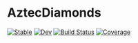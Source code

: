 # AztecDiamonds

[![Stable](https://img.shields.io/badge/docs-stable-blue.svg)](https://simeonschaub.github.io/AztecDiamonds.jl/stable/)
[![Dev](https://img.shields.io/badge/docs-dev-blue.svg)](https://simeonschaub.github.io/AztecDiamonds.jl/dev/)
[![Build Status](https://github.com/simeonschaub/AztecDiamonds.jl/actions/workflows/CI.yml/badge.svg?branch=main)](https://github.com/simeonschaub/AztecDiamonds.jl/actions/workflows/CI.yml?query=branch%3Amain)
[![Coverage](https://codecov.io/gh/simeonschaub/AztecDiamonds.jl/branch/main/graph/badge.svg)](https://codecov.io/gh/simeonschaub/AztecDiamonds.jl)
